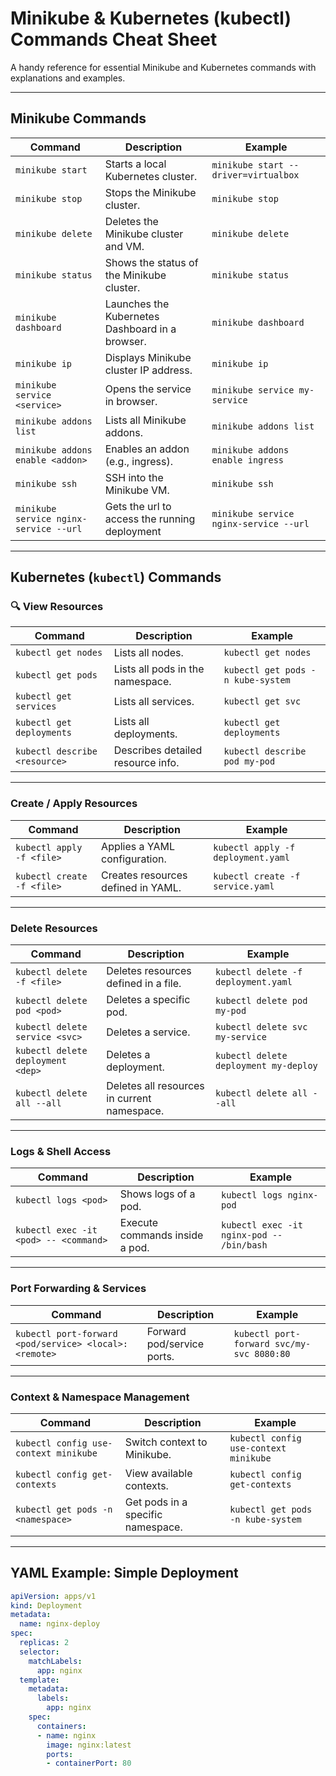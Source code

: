 # Minikube & Kubernetes (kubectl) Commands Cheat Sheet

A handy reference for essential Minikube and Kubernetes commands with explanations and examples.

---

## Minikube Commands

| Command                                | Description                                     | Example                                |
|----------------------------------------|-------------------------------------------------|----------------------------------------|
| `minikube start`                       | Starts a local Kubernetes cluster.              | `minikube start --driver=virtualbox`   |
| `minikube stop`                        | Stops the Minikube cluster.                     | `minikube stop`                        |
| `minikube delete`                      | Deletes the Minikube cluster and VM.            | `minikube delete`                      |
| `minikube status`                      | Shows the status of the Minikube cluster.       | `minikube status`                      |
| `minikube dashboard`                   | Launches the Kubernetes Dashboard in a browser. | `minikube dashboard`                   |
| `minikube ip`                          | Displays Minikube cluster IP address.           | `minikube ip`                          |
| `minikube service <service>`           | Opens the service in browser.                   | `minikube service my-service`          |
| `minikube addons list`                 | Lists all Minikube addons.                      | `minikube addons list`                 |
| `minikube addons enable <addon>`       | Enables an addon (e.g., ingress).               | `minikube addons enable ingress`       |
| `minikube ssh`                         | SSH into the Minikube VM.                       | `minikube ssh`                         |
| `minikube service nginx-service --url` | Gets the url to access the running deployment   | `minikube service nginx-service --url` |


---

## Kubernetes (`kubectl`) Commands

### 🔍 View Resources

| Command                       | Description                       | Example                           |
|-------------------------------|-----------------------------------|-----------------------------------|
| `kubectl get nodes`           | Lists all nodes.                  | `kubectl get nodes`               |
| `kubectl get pods`            | Lists all pods in the namespace.  | `kubectl get pods -n kube-system` |
| `kubectl get services`        | Lists all services.               | `kubectl get svc`                 |
| `kubectl get deployments`     | Lists all deployments.            | `kubectl get deployments`         |
| `kubectl describe <resource>` | Describes detailed resource info. | `kubectl describe pod my-pod`     |

---

### Create / Apply Resources

| Command                    | Description                        | Example                            |
|----------------------------|------------------------------------|------------------------------------|
| `kubectl apply -f <file>`  | Applies a YAML configuration.      | `kubectl apply -f deployment.yaml` |
| `kubectl create -f <file>` | Creates resources defined in YAML. | `kubectl create -f service.yaml`   |

---

### Delete Resources

| Command                           | Description                                 | Example                               |
|-----------------------------------|---------------------------------------------|---------------------------------------|
| `kubectl delete -f <file>`        | Deletes resources defined in a file.        | `kubectl delete -f deployment.yaml`   |
| `kubectl delete pod <pod>`        | Deletes a specific pod.                     | `kubectl delete pod my-pod`           |
| `kubectl delete service <svc>`    | Deletes a service.                          | `kubectl delete svc my-service`       |
| `kubectl delete deployment <dep>` | Deletes a deployment.                       | `kubectl delete deployment my-deploy` |
| `kubectl delete all --all`        | Deletes all resources in current namespace. | `kubectl delete all --all`            |

---

### Logs & Shell Access

| Command                               | Description                    | Example                                   |
|---------------------------------------|--------------------------------|-------------------------------------------|
| `kubectl logs <pod>`                  | Shows logs of a pod.           | `kubectl logs nginx-pod`                  |
| `kubectl exec -it <pod> -- <command>` | Execute commands inside a pod. | `kubectl exec -it nginx-pod -- /bin/bash` |

---

### Port Forwarding & Services

| Command                                               | Description                | Example                                   |
|-------------------------------------------------------|----------------------------|-------------------------------------------|
| `kubectl port-forward <pod/service> <local>:<remote>` | Forward pod/service ports. | `kubectl port-forward svc/my-svc 8080:80` |

---

### Context & Namespace Management

| Command                               | Description                       | Example                               |
|---------------------------------------|-----------------------------------|---------------------------------------|
| `kubectl config use-context minikube` | Switch context to Minikube.       | `kubectl config use-context minikube` |
| `kubectl config get-contexts`         | View available contexts.          | `kubectl config get-contexts`         |
| `kubectl get pods -n <namespace>`     | Get pods in a specific namespace. | `kubectl get pods -n kube-system`     |


---

## YAML Example: Simple Deployment

```yaml
apiVersion: apps/v1
kind: Deployment
metadata:
  name: nginx-deploy
spec:
  replicas: 2
  selector:
    matchLabels:
      app: nginx
  template:
    metadata:
      labels:
        app: nginx
    spec:
      containers:
      - name: nginx
        image: nginx:latest
        ports:
        - containerPort: 80
